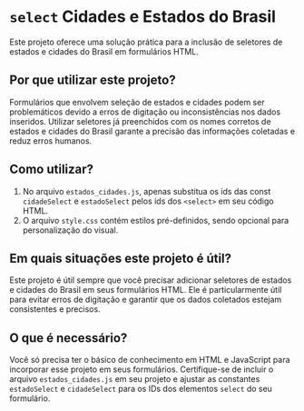 # `select` Cidades e Estados do Brasil

Este projeto oferece uma solução prática para a inclusão de seletores de estados e cidades do Brasil em formulários HTML.

## Por que utilizar este projeto?

Formulários que envolvem seleção de estados e cidades podem ser problemáticos devido a erros de digitação ou inconsistências nos dados inseridos. Utilizar seletores já preenchidos com os nomes corretos de estados e cidades do Brasil garante a precisão das informações coletadas e reduz erros humanos.

## Como utilizar?

1. No arquivo `estados_cidades.js`, apenas substitua os ids das const `cidadeSelect` e `estadoSelect` pelos ids dos `<select>` em seu código HTML.
2. O arquivo `style.css` contém estilos pré-definidos, sendo opcional para personalização do visual.

## Em quais situações este projeto é útil?

Este projeto é útil sempre que você precisar adicionar seletores de estados e cidades do Brasil em seus formulários HTML. Ele é particularmente útil para evitar erros de digitação e garantir que os dados coletados estejam consistentes e precisos.

## O que é necessário?

Você só precisa ter o básico de conhecimento em HTML e JavaScript para incorporar esse projeto em seus formulários. Certifique-se de incluir o arquivo `estados_cidades.js` em seu projeto e ajustar as constantes `estadoSelect` e `cidadeSelect` para os IDs dos elementos `select` do seu formulário.
